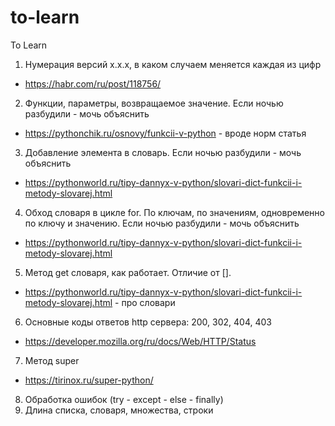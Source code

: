 # to-learn
To Learn

1. Нумерация версий x.x.x, в каком случаем меняется каждая из цифр
  - https://habr.com/ru/post/118756/
2. Функции, параметры, возвращаемое значение. Если ночью разбудили - мочь объяснить
  - https://pythonchik.ru/osnovy/funkcii-v-python - вроде норм статья
3. Добавление элемента в словарь. Если ночью разбудили - мочь объяснить
  - https://pythonworld.ru/tipy-dannyx-v-python/slovari-dict-funkcii-i-metody-slovarej.html
4. Обход словаря в цикле for. По ключам, по значениям, одновременно по ключу и значению. Если ночью разбудили - мочь объяснить
  - https://pythonworld.ru/tipy-dannyx-v-python/slovari-dict-funkcii-i-metody-slovarej.html
5. Метод get словаря, как работает. Отличие от [].
  - https://pythonworld.ru/tipy-dannyx-v-python/slovari-dict-funkcii-i-metody-slovarej.html - про словари
6. Основные коды ответов http сервера: 200, 302, 404, 403
  - https://developer.mozilla.org/ru/docs/Web/HTTP/Status
7. Метод super
  - https://tirinox.ru/super-python/
8. Обработка ошибок (try - except - else - finally)
9. Длина списка, словаря, множества, строки
  
